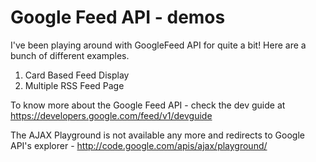 Google Feed API - demos
================

I've been playing around with GoogleFeed API for quite a bit! Here are a bunch of different examples.

1. Card Based Feed Display
2. Multiple RSS Feed Page


To know more about the Google Feed API - check the dev guide at https://developers.google.com/feed/v1/devguide

The AJAX Playground is not available any more and redirects to Google API's explorer - http://code.google.com/apis/ajax/playground/
